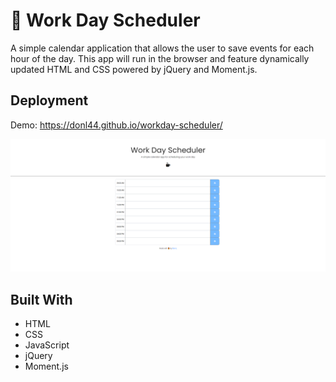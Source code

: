 # 📆 Work Day Scheduler

A simple calendar application that allows the user to save events for each hour of the day. This app will run in the browser and feature dynamically updated HTML and CSS powered by jQuery and Moment.js.


## Deployment

Demo: https://donl44.github.io/workday-scheduler/

![day planner demo](assets\images\workday-scheduler.png)

## Built With

  * HTML
  * CSS
  * JavaScript
  * jQuery
  * Moment.js
